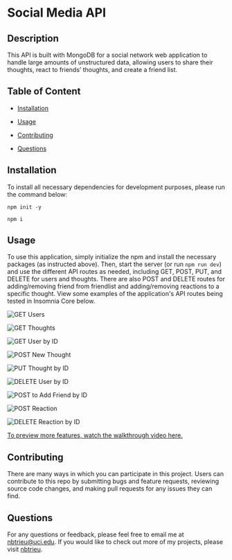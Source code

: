 # Social Media API
## Description

This API is built with MongoDB for a social network web application to handle large amounts of unstructured data, allowing users to share their thoughts, react to friends’ thoughts, and create a friend list.

## Table of Content

* [Installation](#installation)

* [Usage](#usage)

* [Contributing](#contributing)

* [Questions](#questions)   


## Installation

To install all necessary dependencies for development purposes, please run the command below:  

``npm init -y``  

``npm i``


## Usage

To use this application, simply initialize the npm and install the necessary packages (as instructed above). Then, start the server (or run `npm run dev`) and use the different API routes as needed, including GET, POST, PUT, and DELETE for users and thoughts. There are also POST and DELETE routes for adding/removing friend from friendlist and adding/removing reactions to a specific thought. View some examples of the application's API routes being tested in Insomnia Core below.
 

![GET Users](./assets/screenshots/GET-users.png)
 
![GET Thoughts](./assets/screenshots/GET-thoughts.png)  

![GET User by ID](./assets/screenshots/GET-user-byID.png)  

![POST New Thought](./assets/screenshots/POST-thought.png)  

![PUT Thought by ID](./assets/screenshots/PUT-thought.png)  

![DELETE User by ID](./assets/screenshots/DELETE-user.png)

![POST to Add Friend by ID](./assets/screenshots/POST-friend.png)

![POST Reaction](./assets/screenshots/POST-reaction.png)

![DELETE Reaction by ID](./assets/screenshots/DELETE-reaction.png)

[To preview more features, watch the walkthrough video here.](https://drive.google.com/file/d/1ohJHsEDITeN8bhuoSvsao4mvo0HVQLV3/view)


## Contributing

There are many ways in which you can participate in this project.
Users can contribute to this repo by submitting bugs and feature requests, reviewing source code changes, and making pull requests for any issues they can find.    


## Questions

For any questions or feedback, please feel free to email me at nbtrieu@uci.edu.
If you would like to check out more of my projects, please visit [nbtrieu](https://github.com/nbtrieu).
